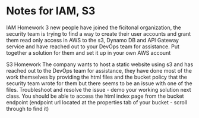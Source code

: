 # Notes for IAM, S3
IAM Homework
3 new people have joined the ficitonal organization, the security team is trying to find a way to create their user accounts and grant them read only access in AWS to the s3, Dynamo DB and API Gateway service and have reached out to your DevOps team for assistance. Put together a solution for them and set it up in your own AWS account

S3 Homework
The company wants to host a static website using s3 and has reached out to the DevOps team for assistance, they have done most of the work themselves by providing the html files and the bucket policy that the security team wrote for them but there seems to be an issue with one of the files. Troubleshoot and resolve the issue - demo your working solution next class. You should be able to access the html index page from the bucket endpoint (endpoint url located at the properties tab of your bucket - scroll through to find it)